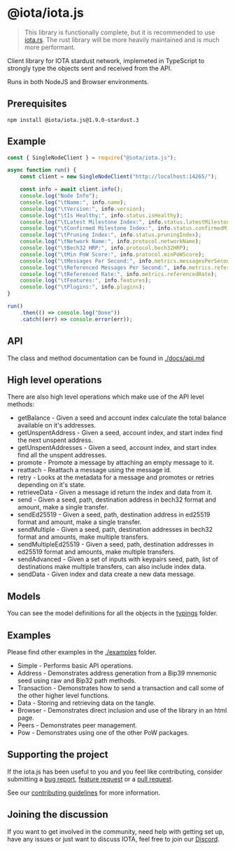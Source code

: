 # @iota/iota.js

> This library is functionally complete, but it is recommended to use [iota.rs](https://github.com/iotaledger/iota.rs). The rust library will be more heavily maintained and is much more performant.

Client library for IOTA stardust network, implemeted in TypeScript to strongly type the objects sent and received from the API.

Runs in both NodeJS and Browser environments.

## Prerequisites

```shell
npm install @iota/iota.js@1.9.0-stardust.3
```

## Example

```js
const { SingleNodeClient } = require("@iota/iota.js");

async function run() {
    const client = new SingleNodeClient("http://localhost:14265/");

    const info = await client.info();
    console.log("Node Info");
    console.log("\tName:", info.name);
    console.log("\tVersion:", info.version);
    console.log("\tIs Healthy:", info.status.isHealthy);
    console.log("\tLatest Milestone Index:", info.status.latestMilestoneIndex);
    console.log("\tConfirmed Milestone Index:", info.status.confirmedMilestoneIndex);
    console.log("\tPruning Index:", info.status.pruningIndex);
    console.log("\tNetwork Name:", info.protocol.networkName);
    console.log("\tBech32 HRP:", info.protocol.bech32HRP);
    console.log("\tMin PoW Score:", info.protocol.minPoWScore);
    console.log("\tMessages Per Second:", info.metrics.messagesPerSecond);
    console.log("\tReferenced Messages Per Second:", info.metrics.referencedMessagesPerSecond);
    console.log("\tReferenced Rate:", info.metrics.referencedRate);
    console.log("\tFeatures:", info.features);
    console.log("\tPlugins:", info.plugins);
}

run()
    .then(() => console.log("Done"))
    .catch((err) => console.error(err));
```

## API

The class and method documentation can be found in [./docs/api.md](./docs/api.md)

## High level operations

There are also high level operations which make use of the API level methods:

* getBalance - Given a seed and account index calculate the total balance available on it's addresses.
* getUnspentAddress - Given a seed, account index, and start index find the next unspent address.
* getUnspentAddresses - Given a seed, account index, and start index find all the unspent addresses.
* promote - Promote a message by attaching an empty message to it.
* reattach - Reattach a message using the message id.
* retry - Looks at the metadata for a message and promotes or retries depending on it's state.
* retrieveData - Given a message id return the index and data from it.
* send - Given a seed, path, destination address in bech32 format and amount, make a single transfer.
* sendEd25519 - Given a seed, path, destination address in ed25519 format and amount, make a single transfer.
* sendMultiple - Given a seed, path, destination addresses in bech32 format and amounts, make multiple transfers.
* sendMultipleEd25519 - Given a seed, path, destination addresses in ed25519 format and amounts, make multiple transfers.
* sendAdvanced - Given a set of inputs with keypairs seed, path, list of destinations make multiple transfers, can also include index data.
* sendData - Given index and data create a new data message.

## Models

You can see the model definitions for all the objects in the [typings](./typings/models) folder.

## Examples

Please find other examples in the [./examples](./examples) folder.

* Simple - Performs basic API operations.
* Address - Demonstrates address generation from a Bip39 mnemonic seed using raw and Bip32 path methods.
* Transaction - Demonstrates how to send a transaction and call some of the other higher level functions.
* Data - Storing and retrieving data on the tangle.
* Browser - Demonstrates direct inclusion and use of the library in an html page.
* Peers - Demonstrates peer management.
* Pow - Demonstrates using one of the other PoW packages.

## Supporting the project

If the iota.js has been useful to you and you feel like contributing, consider submitting a [bug report](https://github.com/iotaledger/iota.js/issues/new), [feature request](https://github.com/iotaledger/iota.js/issues/new) or a [pull request](https://github.com/iotaledger/iota.js/pulls/).

See our [contributing guidelines](.github/CONTRIBUTING.md) for more information.

## Joining the discussion

If you want to get involved in the community, need help with getting set up, have any issues or just want to discuss IOTA, feel free to join our [Discord](https://discord.iota.org/).
